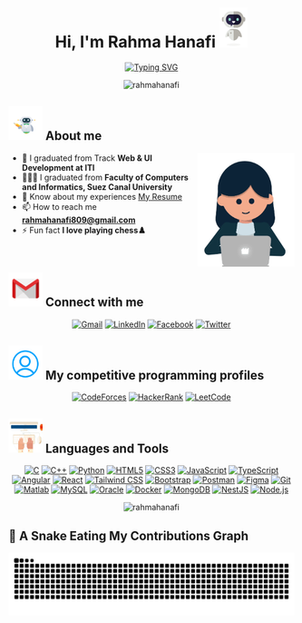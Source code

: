 <h1 align="center">Hi, I'm Rahma Hanafi <img src="Hi.gif" width=50 height=70> </h1>
<p align="center" >
  <a href="https://git.io/typing-svg"><img src="https://readme-typing-svg.demolab.com?font=Teko&weight=500&size=30&pause=1000&center=true&width=435&lines=Software+Engineer;Front-end+Developer;Competitive+Programmer" alt="Typing SVG" /></a></p>
  <p align="center"> <img src="https://komarev.com/ghpvc/?username=rahmahanafi&label=Profile%20views&color=0e75b6&style=plastic" alt="rahmahanafi" /> </p>
  
 ## <img src="about_me.gif" width=60 height=60> About me
 <img src="person.gif" width=170 height=200 align="right" />

- 🔭 I graduated from Track **Web & UI Development at ITI**
- 👩🏻‍🎓 I graduated from **Faculty of Computers and Informatics, Suez Canal University**
- 📄 Know about my experiences [My Resume](https://drive.google.com/file/d/1fkDA3L0c94D60pEPBmtT-iltRrIfjXrb/view?usp=sharing)
- 📫 How to reach me **rahmahanafi809@gmail.com** 
- ⚡ Fun fact **I love playing chess♟️**  
<!-- - 👯 I’m looking to collaborate on **Flutter projects** -->
<!-- - 👩🏻‍💻 All of my projects are available at [https://github.com/RahmaHanafi](https://github.com/RahmaHanafi) -->
<!-- - 💬 Ask me about **OOP, PS & Flutter** -->
<br>

##  <img src="connect-with-me1.gif" width=60 height=60> Connect with me      
<p align="center">
 	<a href="mailto:rahmahanafi809@gmail.com" target="blank"><img img src="https://img.shields.io/badge/Gmail-%2308851b.svg?style=plastic&logo=gmail&logoColor=white" alt="Gmail"/></a>
	<a href="https://www.linkedin.com/in/rahma-hanafi" target="blank"><img img src="https://img.shields.io/badge/LinkedIn-%230077B5.svg?style=plastic&logo=linkedin&logoColor=white" alt="LinkedIn"></a>
	<a href="https://fb.com/rahma.hanafy.92" target="blank"><img img src="https://img.shields.io/badge/Facebook-%231877F2.svg?style=plastic&logo=facebook&logoColor=white" alt="Facebook"></a>
 	<a href="https://twitter.com/rahmahanafi00" target="blank"><img img src="https://img.shields.io/badge/X-%23000000.svg?style=plastic&logo=x&logoColor=white" alt="Twitter"></a>
<!-- 	<a href="https://twitter.com/rahmahanafi00"><img img src="https://img.shields.io/badge/x-%23EA4335.svg?style=for-the-badge&logo=x&logoColor=black" alt="Twitter"/></a>
<a href="https://twitter.com/rahmahanafi00" target="blank"><img align="center" src="https://raw.githubusercontent.com/rahuldkjain/github-profile-readme-generator/master/src/images/icons/Social/twitter.svg" alt="rahmahanafi00" height="30" width="40" /></a>
<a href="https://www.linkedin.com/in/rahma-hanafi" target="blank"><img align="center" src="https://raw.githubusercontent.com/rahuldkjain/github-profile-readme-generator/master/src/images/icons/Social/linked-in-alt.svg" alt="rahma-hanafi-6416a1210" height="30" width="40" /></a>
<a href="https://fb.com/rahma.hanafy.92" target="blank"><img align="center" src="https://raw.githubusercontent.com/rahuldkjain/github-profile-readme-generator/master/src/images/icons/Social/facebook.svg" alt="rahma.hanafy.92" height="30" width="40" /></a> -->
</p>

## <img src="profile1.gif"  width=60 height=60/> My competitive programming profiles 

<p align="center">
<!-- 	<a href="mailto:rahmahanafi809@gmail.com"><img img src="https://img.shields.io/badge/Gmail-%2308851b.svg?style=plastic&logo=gmail&logoColor=white" alt="Gmail"/></a> -->
        <a href="https://codeforces.com/profile/rahmahanafi" target="blank"><img img src="https://img.shields.io/badge/CodeForces-%23198bcc.svg?style=plastic&logo=codeforces&logoColor=white" alt="CodeForces"/></a>
	<a href="https://www.hackerrank.com/rahmahanafi809?hr_r=1" target="blank"><img img src="https://img.shields.io/badge/HackerRank-%232ec866.svg?style=plastic&logo=hackerrank&logoColor=white" alt="HackerRank"/></a>
	<a href="https://leetcode.com/u/Rahma_Hanafi/" target="blank"><img img src="https://img.shields.io/badge/LeetCode-%23FFD43B.svg?style=plastic&logo=leetcode&logoColor=black" alt="LeetCode"/></a>
<!-- 	<a href="https://codeforces.com/profile/rahmahanafi" target="blank">
                        <img align="center" src="https://raw.githubusercontent.com/rahuldkjain/github-profile-readme-generator/master/src/images/icons/Social/codeforces.svg" alt="rahmahanafi" height="40" width="40" />
            </a>
            <a href="https://www.hackerrank.com/rahmahanafi809?hr_r=1" target="blank">
                        <img align="center" src="https://cdn4.iconfinder.com/data/icons/logos-and-brands/512/160_Hackerrank_logo_logos-1024.png" alt="rahmahanafi" height="40" width="40"/>
            </a>
            <a href="https://leetcode.com/u/Rahma_Hanafi/"  target="blank">
                        <img align="center" src="https://raw.githubusercontent.com/rahuldkjain/github-profile-readme-generator/master/src/images/icons/Social/leet-code.svg" alt="rahmahanafi" height="30" width="40" />
            </a> -->
</p>
<!-- <br> -->

## <img src="languages_tools.gif" width=60 height=60> Languages and Tools
        
<p align="center">
	<a href="https://www.cprogramming.com/" target="_blank" ><img src="https://img.shields.io/badge/C-%2300599C.svg?style=plastic&logo=c&logoColor=white" alt="C"/></a>
	<a href="https://www.w3schools.com/cpp/" target="_blank" ><img src="https://img.shields.io/badge/C%2B%2B-%2300599C.svg?style=plastic&logo=c%2B%2B&logoColor=white" alt="C++"/></a>
	<a href="https://www.python.org" target="_blank" ><img src="https://img.shields.io/badge/Python-%232e6c9c.svg?style=plastic&logo=python&logoColor=white" alt="Python"/></a>
	<a href="https://www.w3.org/html/" target="_blank" ><img src="https://img.shields.io/badge/HTML5-%23e44d26.svg?style=plastic&logo=html5&logoColor=white" alt="HTML5"/></a>
	<a href="https://www.w3schools.com/css/" target="_blank" ><img src="https://img.shields.io/badge/CSS3-%231572b7.svg?style=plastic&logo=css3&logoColor=white" alt="CSS3"/></a>
	<a href="https://developer.mozilla.org/en-US/docs/Web/JavaScript" target="_blank" ><img src="https://img.shields.io/badge/JavaScript-%23f7e018.svg?style=plastic&logo=javascript&logoColor=black" alt="JavaScript"/></a>
	<a href="https://www.typescriptlang.org/" target="_blank" ><img src="https://img.shields.io/badge/TypeScript-%232d79c7.svg?style=plastic&logo=typescript&logoColor=white" alt="TypeScript"/></a>
	<a href="https://angular.io" target="_blank" ><img src="https://img.shields.io/badge/Angular-%23c3002f.svg?style=plastic&logo=angular&logoColor=white" alt="Angular"/></a>
	<a href="https://reactjs.org/" target="_blank" ><img src="https://img.shields.io/badge/React-%2358c4dc.svg?style=plastic&logo=react&logoColor=white" alt="React"/></a>
	<a href="https://tailwindcss.com/" target="_blank" ><img src="https://img.shields.io/badge/Tailwind_CSS-%2338BDF8.svg?style=plastic&logo=tailwind-css&logoColor=white" alt="Tailwind CSS"/></a>
	<a href="https://getbootstrap.com" target="_blank" ><img src="https://img.shields.io/badge/Bootstrap-%237A52B3.svg?style=plastic&logo=bootstrap&logoColor=white" alt="Bootstrap"/></a>
<!-- 	<a href="https://dart.dev" target="_blank" ><img src="https://img.shields.io/badge/Dart-%00B3E3.svg?style=plastic&logo=dart&logoColor=white" alt="Dart"/></a>
	<a href="https://flutter.dev" target="_blank" ><img src="https://img.shields.io/badge/Flutter-%00B3E3.svg?style=plastic&logo=flutter&logoColor=white" alt="Flutter"/></a> -->
	<a href="https://postman.com" target="_blank" ><img src="https://img.shields.io/badge/Postman-%23fd6c35.svg?style=plastic&logo=postman&logoColor=white" alt="Postman"/></a>
	<a href="https://www.figma.com/" target="_blank" ><img src="https://img.shields.io/badge/Figma-%F24E1B.svg?style=plastic&logo=figma&logoColor=white" alt="Figma"/></a>
	<a href="https://git-scm.com/" target="_blank" ><img src="https://img.shields.io/badge/Git-%23f05033.svg?style=plastic&logo=git&logoColor=white" alt="Git"/></a>
	<a href="https://www.mathworks.com/" target="_blank" ><img src="https://img.shields.io/badge/Matlab-%23E5A000.svg?style=plastic&logo=matlab&logoColor=white" alt="Matlab"/></a>
	<a href="https://www.mysql.com/" target="_blank" ><img src="https://img.shields.io/badge/MySQL-%2300758f.svg?style=plastic&logo=mysql&logoColor=white" alt="MySQL"/></a>
	<a href="https://www.oracle.com/" target="_blank" ><img src="https://img.shields.io/badge/Oracle-%23e32124.svg?style=plastic&logo=oracle&logoColor=white" alt="Oracle"/></a> 
	<a href="https://www.docker.com/" target="_blank" ><img src="https://img.shields.io/badge/Docker-%230092e6.svg?style=plastic&logo=docker&logoColor=white" alt="Docker"/></a>
	<a href="https://www.mongodb.com/" target="_blank" ><img src="https://img.shields.io/badge/MongoDB-%2300684a.svg?style=plastic&logo=mongodb&logoColor=white" alt="MongoDB"/></a>
	<a href="https://nestjs.com/" target="_blank" ><img src="https://img.shields.io/badge/NestJS-%23ea2845.svg?style=plastic&logo=nestjs&logoColor=white" alt="NestJS"/></a>
	<a href="https://nodejs.org" target="_blank" ><img src="https://img.shields.io/badge/Node.js-%23339933.svg?style=plastic&logo=node.js&logoColor=white" alt="Node.js"/></a>
	
<!--             <a href="https://www.cprogramming.com/" target="_blank" > <img src="https://raw.githubusercontent.com/devicons/devicon/master/icons/c/c-original.svg" alt="c" width="40" height="40"/> </a> 
            <a href="https://www.w3schools.com/cpp/" target="_blank" > <img src="https://raw.githubusercontent.com/devicons/devicon/master/icons/cplusplus/cplusplus-original.svg" alt="cplusplus" width="40" height="40"/> </a> 
            <a href="https://www.python.org" target="_blank" > <img src="https://raw.githubusercontent.com/devicons/devicon/master/icons/python/python-original.svg" alt="python" width="40" height="40"/> </a> 
            <a href="https://www.w3.org/html/" target="_blank" > <img src="https://raw.githubusercontent.com/devicons/devicon/master/icons/html5/html5-original-wordmark.svg" alt="html5" width="40" height="40"/> </a> 
            <a href="https://www.w3schools.com/css/" target="_blank" > <img src="https://raw.githubusercontent.com/devicons/devicon/master/icons/css3/css3-original-wordmark.svg" alt="css3" width="40" height="40"/> </a> 
            <a href="https://developer.mozilla.org/en-US/docs/Web/JavaScript" target="_blank" > <img src="https://raw.githubusercontent.com/devicons/devicon/master/icons/javascript/javascript-original.svg" alt="javascript" width="40" height="40"/> </a>
            <a href="https://www.typescriptlang.org/" target="_blank" rel="noreferrer"> <img src="https://raw.githubusercontent.com/devicons/devicon/master/icons/typescript/typescript-original.svg" alt="typescript" width="40" height="40"/> </a>
             <a href="https://angular.io" target="_blank" rel="noreferrer"> <img src="https://angular.io/assets/images/logos/angular/angular.svg" alt="angular" width="40" height="40"/> </a> 
            <a href="https://reactjs.org/" target="_blank" rel="noreferrer"> <img src="https://raw.githubusercontent.com/devicons/devicon/master/icons/react/react-original-wordmark.svg" alt="react" width="40" height="40"/> </a> 
            <a href="https://tailwindcss.com/" target="_blank" rel="noreferrer"> <img src="https://www.vectorlogo.zone/logos/tailwindcss/tailwindcss-icon.svg" alt="tailwind" width="40" height="40"/> </a> 
            <a href="https://getbootstrap.com" target="_blank" rel="noreferrer"> <img src="https://raw.githubusercontent.com/devicons/devicon/master/icons/bootstrap/bootstrap-plain-wordmark.svg" alt="bootstrap" width="40" height="40"/>
            <a href="https://dart.dev" target="_blank" rel="noreferrer"> <img src="https://www.vectorlogo.zone/logos/dartlang/dartlang-icon.svg" alt="dart" width="40" height="40"/> </a> 
            <a href="https://flutter.dev" target="_blank" rel="noreferrer"> <img src="https://www.vectorlogo.zone/logos/flutterio/flutterio-icon.svg" alt="flutter" width="40" height="40"/> </a>
            <a href="https://postman.com" target="_blank" rel="noreferrer"> <img src="https://www.vectorlogo.zone/logos/getpostman/getpostman-icon.svg" alt="postman" width="40" height="40"/> </a> 
            <a href="https://www.figma.com/" target="_blank" rel="noreferrer"> <img src="https://www.vectorlogo.zone/logos/figma/figma-icon.svg" alt="figma" width="40" height="40"/> </a> 
            <a href="https://git-scm.com/" target="_blank" rel="noreferrer"> <img src="https://www.vectorlogo.zone/logos/git-scm/git-scm-icon.svg" alt="git" width="40" height="40"/> </a> 
            <a href="https://www.mathworks.com/" target="_blank" rel="noreferrer"> <img src="https://upload.wikimedia.org/wikipedia/commons/2/21/Matlab_Logo.png" alt="matlab" width="40" height="40"/> </a> 
            <a href="https://www.mysql.com/" target="_blank" rel="noreferrer"> <img src="https://raw.githubusercontent.com/devicons/devicon/master/icons/mysql/mysql-original-wordmark.svg" alt="mysql" width="40" height="40"/> </a> 
            <a href="https://www.oracle.com/" target="_blank" rel="noreferrer"> <img src="https://raw.githubusercontent.com/devicons/devicon/master/icons/oracle/oracle-original.svg" alt="oracle" width="40" height="40"/> </a>
            <a href="https://www.docker.com/" target="_blank" rel="noreferrer"> <img src="https://raw.githubusercontent.com/devicons/devicon/master/icons/docker/docker-original-wordmark.svg" alt="docker" width="40" height="40"/> </a> 
            <a href="https://www.mongodb.com/" target="_blank" rel="noreferrer"> <img src="https://raw.githubusercontent.com/devicons/devicon/master/icons/mongodb/mongodb-original-wordmark.svg" alt="mongodb" width="40" height="40"/> </a>
            <a href="https://nestjs.com/" target="_blank" rel="noreferrer"> <img src="https://raw.githubusercontent.com/devicons/devicon/master/icons/nestjs/nestjs-plain.svg" alt="nestjs" width="40" height="40"/> </a> 
		     <a href="https://nodejs.org" target="_blank" rel="noreferrer"> <img src="https://raw.githubusercontent.com/devicons/devicon/master/icons/nodejs/nodejs-original-wordmark.svg" alt="nodejs" width="40" height="40"/> </a> -->
</p>
<!-- <p align='center'>
	<img src="https://github-readme-stats.vercel.app/api/top-langs?username=rahmahanafi&show_icons=true&locale=en&theme=tokyonight&layout=compact&hide_border=true" alt="rahmahanafi" />    
</p>
<p align='center'>
  	<img src="https://github-readme-stats.vercel.app/api?username=rahmahanafi&show_icons=true&locale=en&theme=tokyonight&hide_border=true" alt="rahmahanafi" /> 
</p> -->
<p align="center">
            <img src="https://streak-stats.demolab.com?user=rahmahanafi&theme=tokyonight&border_radius=10&hide_border=true&date_format=j%20M%5B%20Y%5D" alt="rahmahanafi" />
	
<!--             <a href="https://app.daily.dev/Rahma">           
                        <img src="https://api.daily.dev/devcards/12b708f220414c8ca339f2c56ca67c5a.png?r=o91" width="180" alt="Rahma Hanafi's Dev Card"/>
            </a> -->
</p>

<!--<p>(https://quotes-github-readme.vercel.app/api?type=horizontal&theme=dark)](https://github.com/piyushsuthar/github-readme-quotes)</p>-->

## 🐍 A Snake Eating My Contributions Graph

<p align="center">
	<picture>
		  <source media="(prefers-color-scheme: dark)" srcset="https://raw.githubusercontent.com/RahmaHanafi/RahmaHanafi/output/github-contribution-grid-snake-dark.svg">
		  <source media="(prefers-color-scheme: light)" srcset="https://raw.githubusercontent.com/RahmaHanafi/RahmaHanafi/output/github-contribution-grid-snake.svg">
		  <img alt="github contribution grid snake animation" src="https://raw.githubusercontent.com/RahmaHanafi/RahmaHanafi/output/github-contribution-grid-snake.svg">
    </picture>
</p>



<!--
comment
&nbsp;
_duo
 <a href="https://www.sqlite.org/" target="_blank" rel="noreferrer"> <img src="https://www.vectorlogo.zone/logos/sqlite/sqlite-icon.svg" alt="sqlite" width="40" height="40"/> </a> 
&-->
<br>


